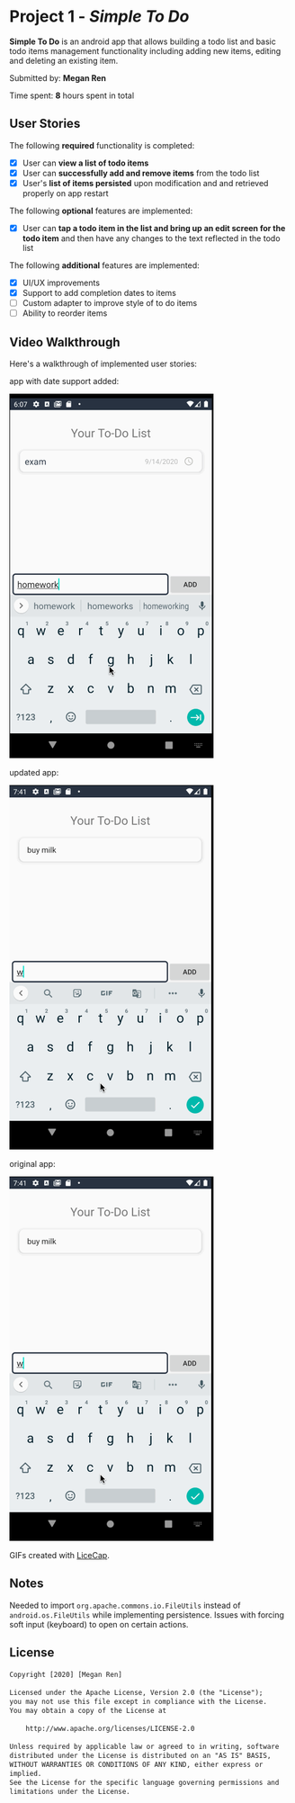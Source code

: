 # Project 1 - *Simple To Do*

**Simple To Do** is an android app that allows building a todo list and basic todo items management functionality including adding new items, editing and deleting an existing item.

Submitted by: **Megan Ren**

Time spent: **8** hours spent in total

## User Stories

The following **required** functionality is completed:

* [x] User can **view a list of todo items**
* [x] User can **successfully add and remove items** from the todo list
* [x] User's **list of items persisted** upon modification and and retrieved properly on app restart

The following **optional** features are implemented:

* [x] User can **tap a todo item in the list and bring up an edit screen for the todo item** and then have any changes to the text reflected in the todo list

The following **additional** features are implemented:

* [x] UI/UX improvements
* [x] Support to add completion dates to items
* [ ] Custom adapter to improve style of to do items
* [ ] Ability to reorder items

## Video Walkthrough

Here's a walkthrough of implemented user stories:

app with date support added:

<img src='walkthrough3.gif' title='Updated Walkthrough' width='' alt='Video Walkthrough of app' />

updated app: 

<img src='updatedwalkthrough.gif' title='Video Walkthrough' width='' alt='Video Walkthrough of app' />

original app:

<img src='walkthrough.gif' title='Video Walkthrough' width='' alt='Video Walkthrough of app' />

GIFs created with [LiceCap](http://www.cockos.com/licecap/).

## Notes

Needed to import <code>org.apache.commons.io.FileUtils</code> instead of <code>android.os.FileUtils</code> while implementing persistence. 
Issues with forcing soft input (keyboard) to open on certain actions.

## License

    Copyright [2020] [Megan Ren]

    Licensed under the Apache License, Version 2.0 (the "License");
    you may not use this file except in compliance with the License.
    You may obtain a copy of the License at

        http://www.apache.org/licenses/LICENSE-2.0

    Unless required by applicable law or agreed to in writing, software
    distributed under the License is distributed on an "AS IS" BASIS,
    WITHOUT WARRANTIES OR CONDITIONS OF ANY KIND, either express or implied.
    See the License for the specific language governing permissions and
    limitations under the License.
